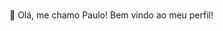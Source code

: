 <br>👋 Olá, me chamo Paulo! Bem vindo ao meu perfil! </br>

<!---
PauloH-by/PauloH-by is a ✨ special ✨ repository because its `README.md` (this file) appears on your GitHub profile.
You can click the Preview link to take a look at your changes.
--->
